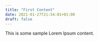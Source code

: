 ```yaml
---
title: "First Content"
date: 2021-01-27T21:54:01+01:00
draft: false
---
```


This is some sample Lorem Ipsum content.